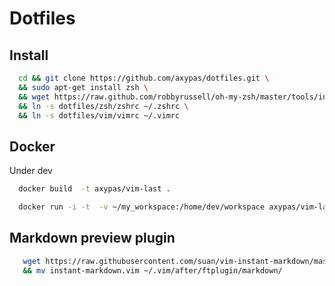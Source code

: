 # Dotfiles

## Install

~~~bash
  cd && git clone https://github.com/axypas/dotfiles.git \
  && sudo apt-get install zsh \
  && wget https://raw.github.com/robbyrussell/oh-my-zsh/master/tools/install.sh -O - | sh \
  && ln -s dotfiles/zsh/zshrc ~/.zshrc \
  && ln -s dotfiles/vim/vimrc ~/.vimrc
~~~

## Docker
  Under dev
 
~~~bash
  docker build  -t axypas/vim-last . 

  docker run -i -t  -v ~/my_workspace:/home/dev/workspace axypas/vim-last
~~~

## Markdown preview plugin
~~~bash
   wget https://raw.githubusercontent.com/suan/vim-instant-markdown/master/after/ftplugin/markdown/instant-markdown.vim && mkdir -p ~/.vim/after/ftplugin/markdown/ \
   && mv instant-markdown.vim ~/.vim/after/ftplugin/markdown/
~~~
